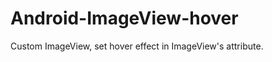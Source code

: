 Android-ImageView-hover
=======================

Custom ImageView, set hover effect in ImageView's attribute.
